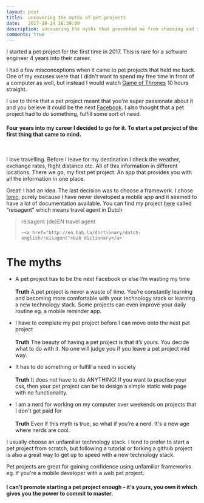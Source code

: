 ```yaml
---
layout: post
title:  uncovering the myths of pet projects
date:   2017-10-14 16:39:00
description: uncovering the myths that prevented me from choosing and starting a pet project
comments: true
---
```

I started a pet project for the first time in 2017. This is rare for a software engineer 4 years into their career. 

I had a few misconceptions when it came to pet projects that held me back. One of my excuses were that I didn't want to spend my free time in front of a computer as well, but instead I would watch <a href="http://www.imdb.com/title/tt0944947/">Game of Thrones</a> 10 hours straight. 

I use to think that a pet project meant that you're super passionate about it and you believe it could be the next <a href="http://facebook.com/">Facebook</a>. I also thought that a pet project had to do something, fulfill some sort of need. 

#### Four years into my career I decided to go for it. To start a pet project of the first thing that came to mind. 
<br/>

I love travelling. Before I leave for my destination I check the weather, exchange rates, flight distance etc. All of this information in different locations. There we go, my first pet project. An app that provides you with all the information in one place. 

Great! I had an idea. The last decision was to choose a framework. I chose <a href="https://ionicframework.com/">Ionic</a>, purely because I have never developed a mobile app and it seemed to have a lot of documentation available. You can find my project <a href="https://github.com/annelledejager/reisagent">here</a> called “reisagent” which means travel agent in Dutch 

<blockquote>
reisagent {de}EN travel agent 
 
	—<a href="http://en.bab.la/dictionary/dutch-english/reisagent">bab dictionary</a>
</blockquote>


# The myths

- A pet project has to be the next Facebook or else I’m wasting my time<br/><br/>
<b>Truth</b> A pet project is never a waste of time. You’re constantly learning and becoming more comfortable with your technology stack or learning a new technology stack. Some projects can even improve your daily routine eg. a mobile reminder app.

- I have to complete my pet project before I can move onto the next pet project<br/><br/>
<b>Truth</b> The beauty of having a pet project is that it’s yours. You decide what to do with it. No one will judge you if you leave a pet project mid way.

- It has to do something or fulfill a need in society<br/><br/>
<b>Truth</b> It does not have to do ANYTHING! If you want to practise your css, then your pet project can be to design a simple static web page with no functionality. 

- I am a nerd for working on my computer over weekends on projects that I don't get paid for<br/><br/>
<b>Truth</b> Even if this myth is true, so what if you’re a nerd. It's a new age where nerds are cool. 

I usually choose an unfamiliar technology stack. I tend to prefer to start a pet project from scratch, but following a tutorial or forking a github project is also a great way to get up to speed with a new technology stack. 

Pet projects are great for gaining confidence using unfamiliar frameworks eg. if you're a mobile developer with a web pet project.

#### I can't promote starting a pet project enough - it's yours, you own it which gives you the power to commit to master.

<br/>
